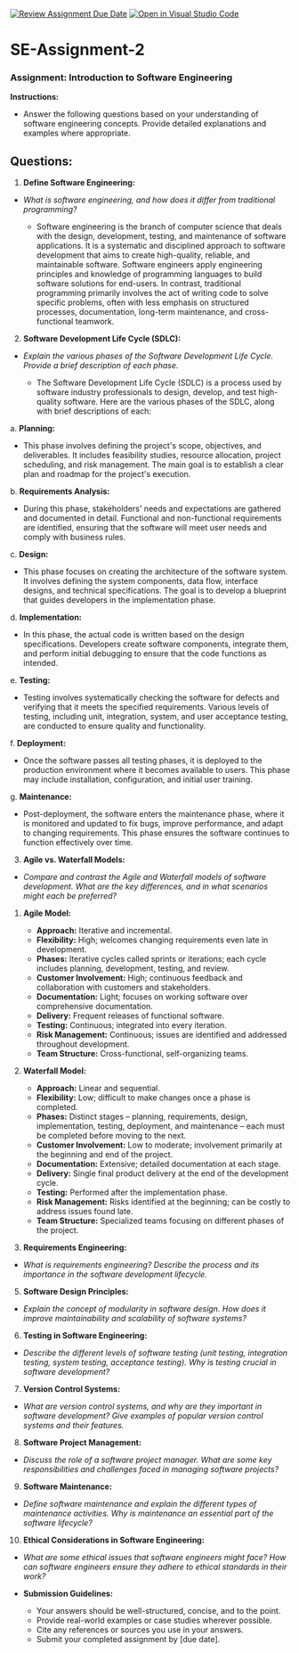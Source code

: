 [![Review Assignment Due Date](https://classroom.github.com/assets/deadline-readme-button-24ddc0f5d75046c5622901739e7c5dd533143b0c8e959d652212380cedb1ea36.svg)](https://classroom.github.com/a/-ucQIGTc)
[![Open in Visual Studio Code](https://classroom.github.com/assets/open-in-vscode-718a45dd9cf7e7f842a935f5ebbe5719a5e09af4491e668f4dbf3b35d5cca122.svg)](https://classroom.github.com/online_ide?assignment_repo_id=15224856&assignment_repo_type=AssignmentRepo)
# SE-Assignment-2

### Assignment: Introduction to Software Engineering

**Instructions:**

- Answer the following questions based on your understanding of software engineering concepts. Provide detailed explanations and examples where appropriate.

## Questions:


1. **Define Software Engineering:**

* _What is software engineering, and how does it differ from traditional programming?_
	
	- Software engineering is the branch of computer science that deals with the design, development, testing, and maintenance of software applications. It is a systematic and disciplined approach to software development that aims to create high-quality, reliable, and maintainable software. Software engineers apply engineering principles and knowledge of programming languages to build software solutions for end-users. In contrast, traditional programming primarily involves the act of writing code to solve specific problems, often with less emphasis on structured processes, documentation, long-term maintenance, and cross-functional teamwork.
 

2. **Software Development Life Cycle (SDLC):**

* _Explain the various phases of the Software Development Life Cycle. Provide a brief description of each phase._

	- The Software Development Life Cycle (SDLC) is a process used by software industry professionals to design, develop, and test high-quality software. Here are the various phases of the SDLC, along with brief descriptions of each:

a. **Planning:**

- This phase involves defining the project's scope, objectives, and deliverables. It includes feasibility studies, resource allocation, project scheduling, and risk management. The main goal is to establish a clear plan and roadmap for the project's execution.  

b. **Requirements Analysis:**

- During this phase, stakeholders' needs and expectations are gathered and documented in detail. Functional and non-functional requirements are identified, ensuring that the software will meet user needs and comply with business rules.

c. **Design:**

- This phase focuses on creating the architecture of the software system. It involves defining the system components, data flow, interface designs, and technical specifications. The goal is to develop a blueprint that guides developers in the implementation phase.

d. **Implementation:**

- In this phase, the actual code is written based on the design specifications. Developers create software components, integrate them, and perform initial debugging to ensure that the code functions as intended.

e. **Testing:**

- Testing involves systematically checking the software for defects and verifying that it meets the specified requirements. Various levels of testing, including unit, integration, system, and user acceptance testing, are conducted to ensure quality and functionality.

f. **Deployment:**

- Once the software passes all testing phases, it is deployed to the production environment where it becomes available to users. This phase may include installation, configuration, and initial user training.

g. **Maintenance:**

- Post-deployment, the software enters the maintenance phase, where it is monitored and updated to fix bugs, improve performance, and adapt to changing requirements. This phase ensures the software continues to function effectively over time.


3. **Agile vs. Waterfall Models:**

* _Compare and contrast the Agile and Waterfall models of software development. What are the key differences, and in what scenarios might each be preferred?_

1. **Agile Model:**

	- **Approach:** Iterative and incremental.
	- **Flexibility:** High; welcomes changing requirements even late in development.
	- **Phases:** Iterative cycles called sprints or iterations; each cycle includes planning, development, testing, and review.
	- **Customer Involvement:** High; continuous feedback and collaboration with customers and stakeholders.
	- **Documentation:** Light; focuses on working software over comprehensive documentation.
	- **Delivery:** Frequent releases of functional software.
	- **Testing:** Continuous; integrated into every iteration.
	- **Risk Management:** Continuous; issues are identified and addressed throughout development.
	- **Team Structure:** Cross-functional, self-organizing teams.

2. **Waterfall Model:**

	- **Approach:** Linear and sequential.
	- **Flexibility:** Low; difficult to make changes once a phase is completed.
	- **Phases:** Distinct stages – planning, requirements, design, implementation, testing, deployment, and maintenance – each must be completed before moving to the next.
	- **Customer Involvement:** Low to moderate; involvement primarily at the beginning and end of the project.
	- **Documentation:** Extensive; detailed documentation at each stage.
	- **Delivery:** Single final product delivery at the end of the development cycle.
	- **Testing:** Performed after the implementation phase.
	- **Risk Management:** Risks identified at the beginning; can be costly to address issues found late.
	- **Team Structure:** Specialized teams focusing on different phases of the project.

4. **Requirements Engineering:**

* _What is requirements engineering? Describe the process and its importance in the software development lifecycle._

5. **Software Design Principles:**

* _Explain the concept of modularity in software design. How does it improve maintainability and scalability of software systems?_

6. **Testing in Software Engineering:**

* _Describe the different levels of software testing (unit testing, integration testing, system testing, acceptance testing). Why is testing crucial in software development?_

7. **Version Control Systems:**

* _What are version control systems, and why are they important in software development? Give examples of popular version control systems and their features._

8. **Software Project Management:**

* _Discuss the role of a software project manager. What are some key responsibilities and challenges faced in managing software projects?_

9. **Software Maintenance:**

* _Define software maintenance and explain the different types of maintenance activities. Why is maintenance an essential part of the software lifecycle?_

10. **Ethical Considerations in Software Engineering:**

* _What are some ethical issues that software engineers might face? How can software engineers ensure they adhere to ethical standards in their work?_

* **Submission Guidelines:**

	- Your answers should be well-structured, concise, and to the point.
	- Provide real-world examples or case studies wherever possible.
	- Cite any references or sources you use in your answers.
	- Submit your completed assignment by [due date].
